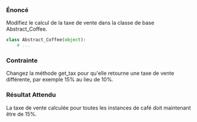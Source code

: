 ### Énoncé

Modifiez le calcul de la taxe de vente dans la classe de base Abstract_Coffee.

```python
class Abstract_Coffee(object):
    # ...
```

### Contrainte

Changez la méthode get_tax pour qu'elle retourne une taxe de vente différente, par exemple 15% au lieu de 10%.

### Résultat Attendu

La taxe de vente calculée pour toutes les instances de café doit maintenant être de 15%.